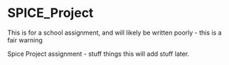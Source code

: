 # SPICE_Project
This is for a school assignment, and will likely be written poorly - this is a fair warning


Spice Project assignment - stuff things this will add stuff later.
